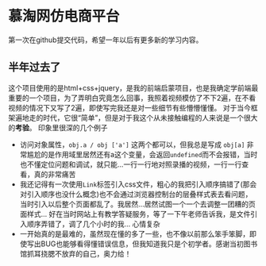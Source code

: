 # 慕淘网仿电商平台
第一次在github提交代码，希望一年以后有更多新的学习内容。

## 半年过去了
这个项目使用的是html+css+jquery，是我的前端启蒙项目，也是我确定学前端最重要的一个项目，为了弄明白究竟怎么回事，我照着视频模仿了不下2遍，在不看视频的情况下又写了2遍，即使写完我还是对一些细节有些懵懵懂懂。
对于当今框架遍地走的时代，它很“简单”，但是对于我这个从未接触编程的人来说是一个很大的**考验**。
印象里很深的几个例子
 - 访问对象属性，`obj.a / obj ['a']`  这两个都可以，但我总是写成 `obj[a]` 非常尴尬的是作用域里居然还有a这个变量，会返回`undefined`而不会报错，当时也不懂定位问题和调试，就只能...一行一行地对照录播的视频，一行一行查看，真的非常痛苦
 - 我还记得有一次使用`Link`标签引入css文件，粗心的我把引入顺序搞错了(那会对引入顺序也没什么概念)也不会通过浏览器控制台的层叠样式表去看问题，当时引入以后整个页面都乱了。我居然...居然试图一个一个去调整一团糟的页面样式... 好在当时网站上有教学答疑服务，等了一下午老师告诉我，是文件引入顺序弄错了，调了几个小时的我... 心情复杂
 - 一开始真的是最难的，虽然现在懂的多了一些，也不像以前那么笨手笨脚，即使写出BUG也能够看得懂错误信息，但我知道我只是个初学者。感谢当初图书馆抓耳挠腮不放弃的自己，奥力给！
